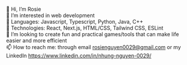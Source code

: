 👋 Hi, I’m Rosie
<br> 👀 I’m interested in web development
<br> 🌱 Languages: Javascript, Typescript, Python, Java, C++
<br> 🌱 Technologies: React, Next.js, HTML/CSS, Tailwind CSS, ESLint
<br> 💞️ I’m looking to create fun and practical games/tools that can make life easier and more efficient
<br> 📫 How to reach me: through email rosienguyen0029@gmail.com or my LinkedIn https://www.linkedin.com/in/nhung-nguyen-0029/

<!---
Rosie1291/Rosie1291 is a ✨ special ✨ repository because its `README.md` (this file) appears on your GitHub profile.
You can click the Preview link to take a look at your changes.
--->
